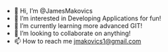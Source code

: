 - 👋 Hi, I’m @JamesMakovics
- 👀 I’m interested in Developing Applications for fun!
- 🌱 I’m currently learning more advanced GIT!
- 💞️ I’m looking to collaborate on anything!
- 📫 How to reach me jmakovics1@gmail.com

<!---
JamesMakovics/JamesMakovics is a ✨ special ✨ repository because its `README.md` (this file) appears on your GitHub profile.
You can click the Preview link to take a look at your changes.
--->
